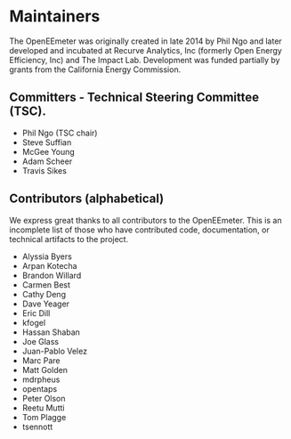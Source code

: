 # Maintainers

The OpenEEmeter was originally created in late 2014 by Phil Ngo and later
developed and incubated at Recurve Analytics, Inc (formerly Open Energy Efficiency, Inc) and The Impact Lab.
Development was funded partially by grants from the California Energy
Commission.

## Committers - Technical Steering Committee (TSC).

- Phil Ngo (TSC chair)
- Steve Suffian
- McGee Young
- Adam Scheer
- Travis Sikes

## Contributors (alphabetical)

We express great thanks to all contributors to the OpenEEmeter. This is an
incomplete list of those who have contributed code, documentation, or technical
artifacts to the project.

- Alyssia Byers
- Arpan Kotecha
- Brandon Willard
- Carmen Best
- Cathy Deng
- Dave Yeager
- Eric Dill
- kfogel
- Hassan Shaban
- Joe Glass
- Juan-Pablo Velez
- Marc Pare
- Matt Golden
- mdrpheus
- opentaps
- Peter Olson
- Reetu Mutti
- Tom Plagge
- tsennott
